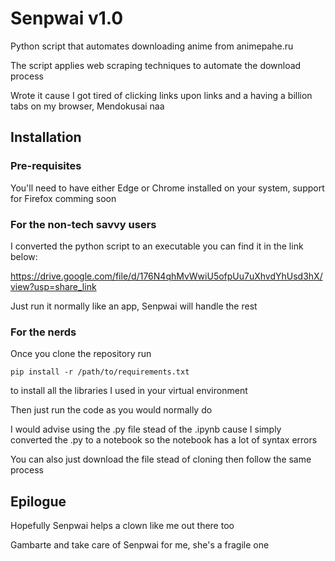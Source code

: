 # Senpwai v1.0

Python script that automates downloading anime from animepahe.ru

The script applies web scraping techniques to automate the download process

Wrote it cause I got tired of clicking links upon links and a having a billion tabs on my browser, Mendokusai naa


## Installation

### Pre-requisites

You'll need to have either Edge or Chrome installed on your system, support for Firefox comming soon

### For the non-tech savvy users

I converted the python script to an executable you can find it in the link below:

https://drive.google.com/file/d/176N4qhMvWwiU5ofpUu7uXhvdYhUsd3hX/view?usp=share_link

Just run it normally like an app, Senpwai will handle the rest



### For the nerds

Once you clone the repository run 

```pip install -r /path/to/requirements.txt```

to install all the libraries I used in your virtual environment

Then just run the code as you would normally do

I would advise using the .py file stead of the .ipynb cause I simply converted the .py to a notebook so the notebook has a lot of syntax errors

You can also just download the file stead of cloning then follow the same process


## Epilogue
Hopefully Senpwai helps a clown like me out there too

Gambarte and take care of Senpwai for me, she's a fragile one
